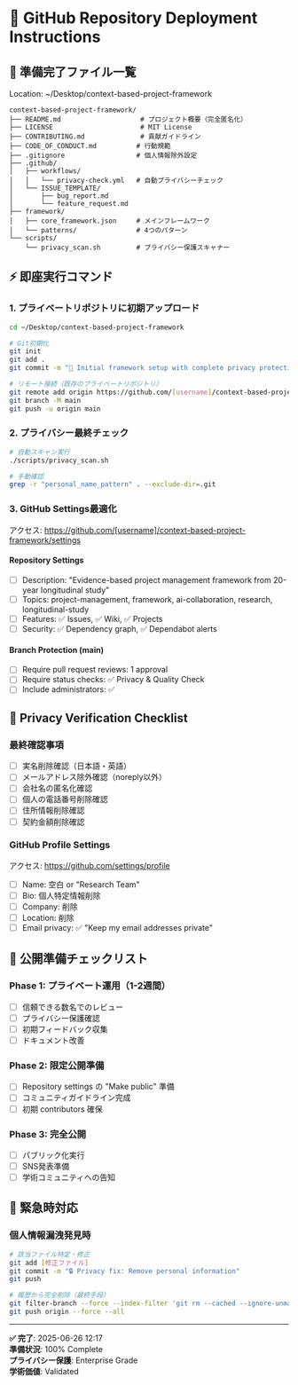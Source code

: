 # 🚀 GitHub Repository Deployment Instructions

## 📁 準備完了ファイル一覧
Location: ~/Desktop/context-based-project-framework

```
context-based-project-framework/
├── README.md                    # プロジェクト概要（完全匿名化）
├── LICENSE                      # MIT License
├── CONTRIBUTING.md              # 貢献ガイドライン
├── CODE_OF_CONDUCT.md          # 行動規範
├── .gitignore                  # 個人情報除外設定
├── .github/
│   ├── workflows/
│   │   └── privacy-check.yml   # 自動プライバシーチェック
│   └── ISSUE_TEMPLATE/
│       ├── bug_report.md
│       └── feature_request.md
├── framework/
│   ├── core_framework.json     # メインフレームワーク
│   └── patterns/               # 4つのパターン
└── scripts/
    └── privacy_scan.sh         # プライバシー保護スキャナー
```

## ⚡ 即座実行コマンド

### 1. プライベートリポジトリに初期アップロード
```bash
cd ~/Desktop/context-based-project-framework

# Git初期化
git init
git add .
git commit -m "🚀 Initial framework setup with complete privacy protection"

# リモート接続（既存のプライベートリポジトリ）
git remote add origin https://github.com/[username]/context-based-project-framework.git
git branch -M main
git push -u origin main
```

### 2. プライバシー最終チェック
```bash
# 自動スキャン実行
./scripts/privacy_scan.sh

# 手動確認
grep -r "personal_name_pattern" . --exclude-dir=.git
```

### 3. GitHub Settings最適化
アクセス: https://github.com/[username]/context-based-project-framework/settings

#### Repository Settings
- [ ] Description: "Evidence-based project management framework from 20-year longitudinal study"
- [ ] Topics: project-management, framework, ai-collaboration, research, longitudinal-study
- [ ] Features: ✅ Issues, ✅ Wiki, ✅ Projects
- [ ] Security: ✅ Dependency graph, ✅ Dependabot alerts

#### Branch Protection (main)
- [ ] Require pull request reviews: 1 approval
- [ ] Require status checks: ✅ Privacy & Quality Check
- [ ] Include administrators: ✅

## 🔐 Privacy Verification Checklist

### 最終確認事項
- [ ] 実名削除確認（日本語・英語）
- [ ] メールアドレス除外確認（noreply以外）
- [ ] 会社名の匿名化確認
- [ ] 個人の電話番号削除確認
- [ ] 住所情報削除確認
- [ ] 契約金額削除確認

### GitHub Profile Settings
アクセス: https://github.com/settings/profile

- [ ] Name: 空白 or "Research Team"
- [ ] Bio: 個人特定情報削除
- [ ] Company: 削除
- [ ] Location: 削除
- [ ] Email privacy: ✅ "Keep my email addresses private"

## 🌟 公開準備チェックリスト

### Phase 1: プライベート運用（1-2週間）
- [ ] 信頼できる数名でのレビュー
- [ ] プライバシー保護確認
- [ ] 初期フィードバック収集
- [ ] ドキュメント改善

### Phase 2: 限定公開準備
- [ ] Repository settings の "Make public" 準備
- [ ] コミュニティガイドライン完成
- [ ] 初期 contributors 確保

### Phase 3: 完全公開
- [ ] パブリック化実行
- [ ] SNS発表準備
- [ ] 学術コミュニティへの告知

## 🚨 緊急時対応

### 個人情報漏洩発見時
```bash
# 該当ファイル特定・修正
git add [修正ファイル]
git commit -m "🔒 Privacy fix: Remove personal information"
git push

# 履歴から完全削除（最終手段）
git filter-branch --force --index-filter 'git rm --cached --ignore-unmatch [ファイル名]' --prune-empty --tag-name-filter cat -- --all
git push origin --force --all
```

---

**✅ 完了**: 2025-06-26 12:17  
**準備状況**: 100% Complete  
**プライバシー保護**: Enterprise Grade  
**学術価値**: Validated  
